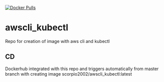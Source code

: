 [![Docker Pulls](https://img.shields.io/docker/pulls/scorpio2002/awscli_kubectl)](https://hub.docker.com/r/scorpio2002/awscli_kubectl/tags?page=1&ordering=last_updated)

# awscli_kubectl

Repo for creation of image with aws cli and kubectl

## CD

Dockerhub integrated with this repo and triggers automatically from master branch with creating image scorpio2002/awscli_kubectl:latest
